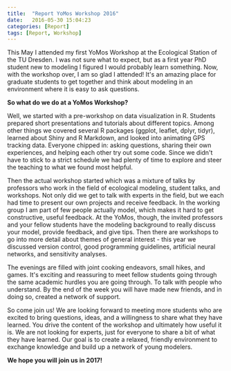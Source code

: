 ```yaml
---
title:  "Report YoMos Workshop 2016"
date:   2016-05-30 15:04:23
categories: [Report]
tags: [Report, Workshop]
---
```

This May I attended my first YoMos Workshop at the Ecological Station of the TU Dresden. I was not sure what to expect, but as a first year PhD student new to modeling I figured I would probably learn something. Now, with the workshop over, I am so glad I attended! It's an amazing place for graduate students to get together and think about modeling in an environment where it is easy to ask questions.

**So what do we do at a YoMos Workshop?**

Well, we started with a pre-workshop on data visualization in R. Students prepared short presentations and tutorials about different topics. Among other things we covered several R packages (ggplot, leaflet, dplyr, tidyr), learned about Shiny and R Markdown, and looked into animating GPS tracking data. Everyone chipped in: asking questions, sharing their own experiences, and helping each other try out some code. Since we didn't have to stick to a strict schedule we had plenty of time to explore and steer the teaching to what we found most helpful.

Then the actual workshop started which was a mixture of talks by professors who work in the field of ecological modeling, student talks, and workshops. Not only did we get to talk with experts in the field, but we each had time to present our own projects and receive feedback. In the working group I am part of few people actually model, which makes it hard to get constructive, useful feedback. At the YoMos, though, the invited professors and your fellow students have the modeling background to really discuss your model, provide feedback, and give tips. Then there are workshops to go into more detail about themes of general interest - this year we discussed version control, good programming guidelines, artificial neural networks, and sensitivity analyses.

The evenings are filled with joint cooking endeavors, small hikes, and games. It's exciting and reassuring to meet fellow students going through the same academic hurdles you are going through. To talk with people who understand. By the end of the week you will have made new friends, and in doing so, created a network of support.

So come join us! We are looking forward to meeting more students who are excited to bring questions, ideas, and a willingness to share what they have learned. You drive the content of the workshop and ultimately how useful it is. We are not looking for experts, just for everyone to share a bit of what they have learned. Our goal is to create a relaxed, friendly environment to exchange knowledge and build up a network of young modelers.

**We hope you will join us in 2017!**
